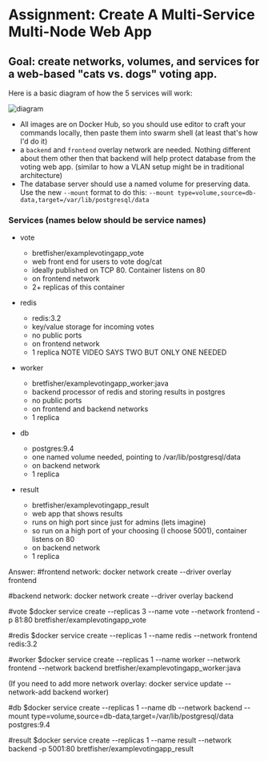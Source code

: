 # Assignment: Create A Multi-Service Multi-Node Web App

## Goal: create networks, volumes, and services for a web-based "cats vs. dogs" voting app.
Here is a basic diagram of how the 5 services will work:

![diagram](./architecture.png)
- All images are on Docker Hub, so you should use editor to craft your commands locally, then paste them into swarm shell (at least that's how I'd do it)
- a `backend` and `frontend` overlay network are needed. Nothing different about them other then that backend will help protect database from the voting web app. (similar to how a VLAN setup might be in traditional architecture)
- The database server should use a named volume for preserving data. Use the new `--mount` format to do this: `--mount type=volume,source=db-data,target=/var/lib/postgresql/data`

### Services (names below should be service names)
- vote
    - bretfisher/examplevotingapp_vote
    - web front end for users to vote dog/cat
    - ideally published on TCP 80. Container listens on 80
    - on frontend network
    - 2+ replicas of this container
- redis
    - redis:3.2
    - key/value storage for incoming votes
    - no public ports
    - on frontend network
    - 1 replica NOTE VIDEO SAYS TWO BUT ONLY ONE NEEDED

- worker
    - bretfisher/examplevotingapp_worker:java
    - backend processor of redis and storing results in postgres
    - no public ports
    - on frontend and backend networks
    - 1 replica

- db
    - postgres:9.4
    - one named volume needed, pointing to /var/lib/postgresql/data
    - on backend network
    - 1 replica

- result
    - bretfisher/examplevotingapp_result
    - web app that shows results
    - runs on high port since just for admins (lets imagine)
    - so run on a high port of your choosing (I choose 5001), container listens on 80
    - on backend network
    - 1 replica


Answer:
#frontend network:
docker network create --driver overlay frontend

#backend network:
docker network create --driver overlay backend

#vote
$docker service create --replicas 3 --name vote --network frontend -p 81:80 bretfisher/examplevotingapp_vote

#redis
$docker service create --replicas 1 --name redis --network frontend redis:3.2

#worker
$docker service create --replicas 1 --name worker --network frontend --network backend bretfisher/examplevotingapp_worker:java

(If you need to add more network overlay: docker service update --network-add backend worker)

#db
$docker service create --replicas 1 --name db --network backend --mount type=volume,source=db-data,target=/var/lib/postgresql/data postgres:9.4

#result
$docker service create --replicas 1 --name result --network backend -p 5001:80 bretfisher/examplevotingapp_result
